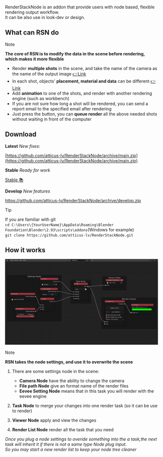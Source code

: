 RenderStackNode is an addon that provide users with node based, flexible rendering output workflow. <br>
It can be also use in look-dev or design.<br>

## What can RSN do

> [!NOTE]
> **The core of RSN is to modify the data in the scene before rendering, which makes it more flexible** <br>

+ Render **multiple shots** in the scene, and take the name of the camera as the name of the output image   [👉Link](Example1.md)
+ In each shot, objects' **placement, material and data** can be different   [👉Link](Example2.md)
+ Add **animation** to one of the shots, and render with another rendering engine (such as workbench)
+ If you are not sure how long a shot will be rendered, you can send a report email to the specified email after
  rendering
+ Just press the button, you can **queue render** all the above needed shots without waiting in front of the computer

<!-- panels:start -->

<!-- div:title-panel -->

## Download

<!-- div:left-panel -->

**Latest** *New fixes*:

[https://github.com/atticus-lv/RenderStackNode/archive/main.zip](https://github.com/atticus-lv/RenderStackNode/archive/main.zip)

**Stable** *Ready for work*

[Stable 📚 ](https://github.com/atticus-lv/RenderStackNode/releases/latest)

**Develop** *New features*

https://github.com/atticus-lv/RenderStackNode/archive/develop.zip



<!-- div:right-panel -->

> [!TIP]
> If you are familiar with git<br>`cd C:\Users\{YourUserName}\AppData\Roaming\Blender Foundation\Blender\2.93\scripts\addons`(Windows for example)<br>`git clone https://github.com/atticus-lv/RenderStackNode.git`

<!-- panels:end -->


<!-- panels:start -->

<!-- div:title-panel -->

## How it works

<!-- div:left-panel -->

<img src="media/img/howitwork.png" width=960px />

<!-- div:right-panel -->

> [!NOTE]
> **RSN takes the node settings, and use it to overwrite the scene**

1. There are some settings node in the scene:

    + **Camera Node** have the ability to change the camera
    + **File path Node** give an format name of the render files
    + **Eevee Setting Node** means that in this task you will render with the eevee engine

2. **Task Node** to merge your changes into one render task (so it can be use to render)

3. **Viewer Node**  apply and view the changes

4. **Render List Node**  render all the task that you need

*Once you plug a node settings to overide something into the a task,the next task will inherit it if there is not a same
type Node plug input. <br>So you may start a new render list to keep your node tree cleaner*

<!-- panels:end -->



